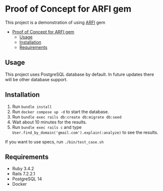 # Proof of Concept for ARFI gem

This project is a demonstration of using [ARFI](https://github.com/unurgunite/arfi) gem

* [Proof of Concept for ARFI gem](#proof-of-concept-for-arfi-gem)
    * [Usage](#usage)
    * [Installation](#installation)
    * [Requirements](#requirements)

## Usage

This project uses PostgreSQL database by default. In future updates there will be other database support.

## Installation

1. Run `bundle install`
2. Run `docker compose up -d` to start the database.
3. Run `bundle exec rails db:create db:migrate db:seed`
4. Wait about 10 minutes for the results.
5. Run `bundle exec rails c` and type `User.find_by_domain('gmail.com').explain(:analyze)` to see the results.

If you want to use specs, run `./bin/test_case.sh`

## Requirements

* Ruby 3.4.2
* Rails 7.2.2.1
* PostgreSQL 14
* Docker

